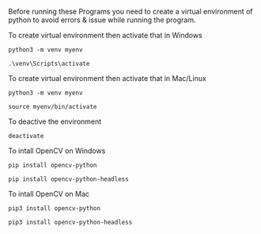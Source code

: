Before running these Programs you need to create a virtual environment of python to avoid
errors & issue while running the program.

To create virtual environment then activate that in Windows
```
python3 -m venv myenv
```
```
.\venv\Scripts\activate
```
To create virtual environment then activate that in Mac/Linux
```
python3 -m venv myenv
```
```
source myenv/bin/activate
```
To deactive the environment
```
deactivate
```
To intall OpenCV on Windows
```
pip install opencv-python
```
```
pip install opencv-python-headless
```
To intall OpenCV on Mac
```
pip3 install opencv-python
```
```
pip3 install opencv-python-headless
```

